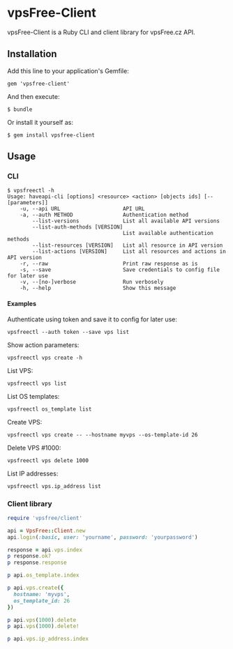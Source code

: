 vpsFree-Client
==============
vpsFree-Client is a Ruby CLI and client library for vpsFree.cz API.

## Installation

Add this line to your application's Gemfile:

    gem 'vpsfree-client'

And then execute:

    $ bundle

Or install it yourself as:

    $ gem install vpsfree-client

## Usage
### CLI
    $ vpsfreectl -h
    Usage: haveapi-cli [options] <resource> <action> [objects ids] [-- [parameters]]
        -u, --api URL                    API URL
        -a, --auth METHOD                Authentication method
            --list-versions              List all available API versions
            --list-auth-methods [VERSION]
                                         List available authentication methods
            --list-resources [VERSION]   List all resource in API version
            --list-actions [VERSION]     List all resources and actions in API version
        -r, --raw                        Print raw response as is
        -s, --save                       Save credentials to config file for later use
        -v, --[no-]verbose               Run verbosely
        -h, --help                       Show this message

#### Examples
Authenticate using token and save it to config for later use:

    vpsfreectl --auth token --save vps list

Show action parameters:

    vpsfreectl vps create -h

List VPS:

    vpsfreectl vps list
    
List OS templates:

    vpsfreectl os_template list

Create VPS:

    vpsfreectl vps create -- --hostname myvps --os-template-id 26

Delete VPS #1000:

    vpsfreectl vps delete 1000
    
List IP addresses:

    vpsfreectl vps.ip_address list
 
### Client library
```ruby
require 'vpsfree/client'

api = VpsFree::Client.new
api.login(:basic, user: 'yourname', password: 'yourpassword')

response = api.vps.index
p response.ok?
p response.response

p api.os_template.index

p api.vps.create({
  hostname: 'myvps',
  os_template_id: 26
})

p api.vps(1000).delete
p api.vps(1000).delete!

p api.vps.ip_address.index
```
